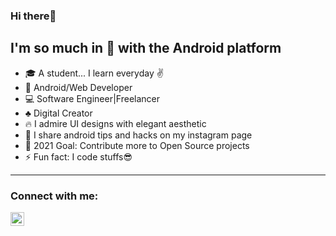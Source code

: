 ### Hi there👋


## I'm so much in 💙 with the Android platform 


- 🎓 A student... I learn everyday ✌
- 📱 Android/Web Developer
- 💻 Software Engineer|Freelancer
- ♣ Digital Creator 
- 🔥 I admire UI designs with elegant aesthetic
- 👯 I share android tips and hacks on my instagram page
- 🥅 2021 Goal: Contribute more to Open Source projects
- ⚡ Fun fact: I code stuffs😎

---
### Connect with me:

[<img align="left" alt="ay.codes | Instagram" width="22px" src="https://cdn.jsdelivr.net/npm/simple-icons@3.13.0/icons/instagram.svg" />][instagram]


<br />
<br />



[instagram]: https://instagram.com/ay.codes

